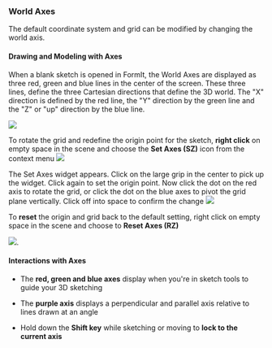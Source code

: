 ### World Axes
The default coordinate system and grid can be modified by changing the world axis.


#### Drawing and Modeling with Axes

When a blank sketch is opened in FormIt, the World Axes are displayed as three red, green and blue lines in the center of the screen. These three lines, define the three Cartesian directions that define the 3D world. The "X" direction is defined by the red line, the "Y" direction by the green line and the "Z" or "up" direction by the blue line.

![](images/GUID-2071F7B8-9E72-46C8-B37A-5D823E17515B-low.png)

To rotate the grid and redefine the origin point for the sketch, **right click** on empty space in the scene and choose the **Set Axes (SZ)** icon from the context menu
![](images/GUID-D035D02F-480D-44A2-AE80-4B4FBF3A6117-low.png)

The Set Axes widget appears. Click on the large grip in the center to pick up the widget. Click again to set the origin point. Now click the dot on the red axis to rotate the grid, or click the dot on the blue axes to pivot the grid plane vertically. Click off into space to confirm the change
![](images/GUID-35918BD8-0867-423B-A6E6-A4960F6D6DD8-low.gif)

To **reset** the origin and grid back to the default setting, right click on empty space in the scene and choose to **Reset Axes (RZ)**

![](images/GUID-EB26F44B-70B2-404A-8A7C-57D094D888C3-low.png).

#### Interactions with Axes

* The **red, green and blue axes** display when you're in sketch tools to guide your 3D sketching

* The **purple axis** displays a perpendicular and parallel axis relative to lines drawn at an angle

* Hold down the **Shift key** while sketching or moving to **lock to the current axis**
